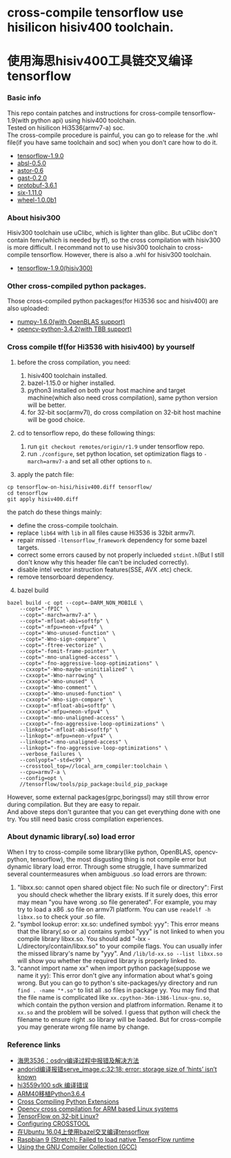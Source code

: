 # cross-compile tensorflow use hisilicon hisiv400 toolchain. 
# 使用海思hisiv400工具链交叉编译tensorflow

### Basic info
This repo contain patches and instructions for cross-compile tensorflow-1.9(with python api) using hisiv400 toolchain.  
Tested on hisilicon Hi3536(armv7-a) soc.  
The cross-compile procedure is painful, you can go to release for the .whl file(if you have same toolchain and soc) when you don't care how to do it.  
* [tensorflow-1.9.0](https://github.com/zhewang95/tensorflow-on-hisilicon/releases/download/v1.0.0/tensorflow-1.9.0-cp36-cp36m-linux_armv7l.whl)
* [absl-0.5.0](https://github.com/zhewang95/tensorflow-on-hisilicon/releases/download/v1.0.0/absl_py-0.5.0-py3-none-linux_armv7l.whl)
* [astor-0.6](https://github.com/zhewang95/tensorflow-on-hisilicon/releases/download/v1.0.0/astor-0.6-py2.py3-none-linux_armv7l.whl)
* [gast-0.2.0](https://github.com/zhewang95/tensorflow-on-hisilicon/releases/download/v1.0.0/gast-0.2.0-py3-none-linux_armv7l.whl)
* [protobuf-3.6.1](https://github.com/zhewang95/tensorflow-on-hisilicon/releases/download/v1.0.0/protobuf-3.6.1-py2.py3-none-linux_armv7l.whl)
* [six-1.11.0](https://github.com/zhewang95/tensorflow-on-hisilicon/releases/download/v1.0.0/six-1.11.0-py2.py3-none-linux_armv7l.whl)
* [wheel-1.0.0b1](https://github.com/zhewang95/tensorflow-on-hisilicon/releases/download/v1.0.0/wheel-1.0.0b1-py2.py3-none-linux_armv7l.whl)

### About hisiv300
Hisiv300 toolchain use uClibc, which is lighter than glibc. But uClibc don't contain fenv(which is needed by tf), so the cross compilation 
with hisiv300 is more difficult. I recommand not to use hisiv300 toolchain to cross-compile tensorflow. However, there is also a .whl for hisiv300 toolchain.

* [tensorflow-1.9.0(hisiv300)](https://github.com/zhewang95/tensorflow-on-hisilicon/releases/download/v0.9.0/tensorflow-1.9.0-cp35-none-linux_armv7l.whl)

### Other cross-compiled python packages.
Those cross-compiled python packages(for Hi3536 soc and hisiv400) are also uploaded:

* [numpy-1.6.0(with OpenBLAS support)](https://github.com/zhewang95/tensorflow-on-hisilicon/releases/download/v1.0.0/numpy-1.16.0.dev0+511787d-cp36-cp36m-linux_armv7l.whl)
* [opencv-python-3.4.2(with TBB support)](https://github.com/zhewang95/tensorflow-on-hisilicon/releases/download/v1.0.0/opencv_python-3.4.2+5b36c37-cp36-cp36m-linux_armv7l.whl)

### Cross compile tf(for Hi3536 with hisiv400) by yourself
1. before the cross compilation, you need:
    1. hisiv400 toolchain installed.
    2. bazel-1.15.0 or higher installed.
    3. python3 installed on both your host machine and target machine(which also need cross compilation), same python version will be better.
    4. for 32-bit soc(armv7l), do cross compilation on 32-bit host machine will be good choice.

2. cd to tensorflow repo, do these following things:
    1. run `git checkout remotes/origin/r1.9` under tensorflow repo.
    2. run `./configure`, set python location, set optimization flags to `-march=armv7-a` and set all other options to `n`.

3. apply the patch file:
```
cp tensorflow-on-hisi/hisiv400.diff tensorflow/
cd tensorflow
git apply hisiv400.diff
```
the patch do these things mainly:
* define the cross-compile toolchain.
* replace `lib64` with `lib` in all files cause Hi3536 is 32bit armv7l.
* repair missed `-ltensorflow_framework` dependency for some bazel targets.
* correct some errors caused by not properly inclueded `stdint.h`(But I still don't know why this header file can't be included correctly).
* disable intel vector instruction features(SSE, AVX .etc) check.
* remove tensorboard dependency.

4. bazel build
```
bazel build -c opt --copt=-DARM_NON_MOBILE \
    --copt="-fPIC" \
    --copt="-march=armv7-a" \
    --copt="-mfloat-abi=softfp" \
    --copt="-mfpu=neon-vfpv4" \
    --copt="-Wno-unused-function" \
    --copt="-Wno-sign-compare" \
    --copt="-ftree-vectorize" \
    --copt="-fomit-frame-pointer" \
    --copt="-mno-unaligned-access" \
    --copt="-fno-aggressive-loop-optimizations" \
    --cxxopt="-Wno-maybe-uninitialized" \
    --cxxopt="-Wno-narrowing" \
    --cxxopt="-Wno-unused" \
    --cxxopt="-Wno-comment" \
    --cxxopt="-Wno-unused-function" \
    --cxxopt="-Wno-sign-compare" \
    --cxxopt="-mfloat-abi=softfp" \
    --cxxopt="-mfpu=neon-vfpv4" \
    --cxxopt="-mno-unaligned-access" \
    --cxxopt="-fno-aggressive-loop-optimizations" \
    --linkopt="-mfloat-abi=softfp" \
    --linkopt="-mfpu=neon-vfpv4" \
    --linkopt="-mno-unaligned-access" \
    --linkopt="-fno-aggressive-loop-optimizations" \
    --verbose_failures \
    --conlyopt="-std=c99" \
    --crosstool_top=//local_arm_compiler:toolchain \
    --cpu=armv7-a \
    --config=opt \
    //tensorflow/tools/pip_package:build_pip_package
```

However, some external packages(grpc,boringssl) may still throw error during compilation. But they are easy to repair.  
And above steps don't gurantee that you can get everything done with one try. You still need basic cross compilation experiences.

### About dynamic library(.so) load error
When I try to cross-compile some library(like python, OpenBLAS, opencv-python, tensorflow), the most disgusting thing is not compile error but dynamic library load error. 
Through some struggle, I have summarized several countermeasures when ambiguous .so load errors are thrown:
1. "libxx.so: cannot open shared object file: No such file or directory": First you should check whether the library exists. If it surely does, this error may mean 
"you have wrong .so file generated". For example, you may try to load a x86 .so file on armv7l platform. You can use `readelf -h libxx.so` to check your .so file.
2. "symbol lookup error: xx.so: undefined symbol: yyy": This error means that the library(.so or .a) contains symbol "yyy" is not linked to when you compile library libxx.so. 
You should add "-lxx -L/directory/contain/libxx.so" to your compile flags. You can usually infer the missed library's name by "yyy". And `/lib/ld-xx.so --list libxx.so` will show 
you whether the required library is properly linked to.
3. "cannot import name xx" when import python package(suppose we name it yy): This error don't give any information about what's going wrong. But you can go to python's
 site-packages/yy directory and run `find . -name "*.so"` to list all .so files in package yy. You may find that the file name is complicated like `xx.cpython-36m-i386-linux-gnu.so`, 
which contain the python version and platfrom information. Rename it to `xx.so` and the problem will be solved. I guess that python will check the filename to ensure 
right .so library will be loaded. But for cross-compile you may generate wrong file name by change. 

### Reference links
* [海思3536：osdrv编译过程中报错及解决方法](https://blog.csdn.net/u010168781/article/details/65637105)
* [andorid编译报错serve_image.c:32:18: error: storage size of ‘hints’ isn’t known](https://blog.csdn.net/mtbiao/article/details/77052659)
* [hi3559v100 sdk 编译错误](https://blog.csdn.net/ternence_hsu/article/details/71194893)
* [ARM40移植Python3.6.4](https://blog.csdn.net/jzzy_hony/article/details/79745136)
* [Cross Compiling Python Extensions](http://whatschrisdoing.com/blog/2009/10/16/cross-compiling-python-extensions/)
* [Opencv cross compilation for ARM based Linux systems](https://docs.opencv.org/2.4/doc/tutorials/introduction/crosscompilation/arm_crosscompile_with_cmake.html)
* [TensorFlow on 32-bit Linux?](https://stackoverflow.com/questions/33634525/tensorflow-on-32-bit-linux)
* [Configuring CROSSTOOL](https://docs.bazel.build/versions/master/tutorial/crosstool.html)
* [在Ubuntu 16.04上使用bazel交叉编译tensorflow](https://www.cnblogs.com/jojodru/p/7744630.html)
* [Raspbian 9 (Stretch): Failed to load native TensorFlow runtime](https://github.com/tensorflow/tensorflow/issues/17790)
* [Using the GNU Compiler Collection (GCC)](https://gcc.gnu.org/onlinedocs/gcc-4.8.0/gcc/)
